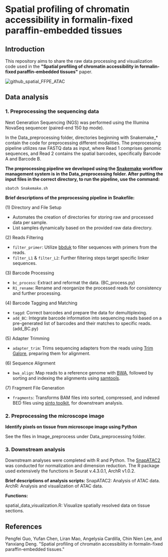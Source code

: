 
# Spatial profiling of chromatin accessibility in formalin-fixed paraffin-embedded tissues

## Introduction
This repository aims to share the raw data processing and visualization code used in the **"Spatial profiling of chromatin accessibility in formalin-fixed paraffin-embedded tissues"** paper.




![github_spatial_FFPE_ATAC](https://github.com/user-attachments/assets/25175ed9-11ca-4c47-b376-86a0cd320208)


## Data analysis
### 1. Preprocessing the sequencing data
 Next Generation Sequencing (NGS) was performed using the Illumina NovaSeq sequencer (paired-end 150 bp mode). 
 
In the Data_preprocessing folder, directories beginning with Snakemake_* contain the code for preprocessing different modalities. The preprocessing pipeline utilizes raw FASTQ data as input, where Read 1 comprises genomic sequences, and Read 2 contains the spatial barcodes, specifically Barcode A and Barcode B.

**The preprocessing pipeline we developed using the [Snakemake](https://snakemake.readthedocs.io/en/stable/) workflow management system is in the Data_preprocessing folder. After putting the input files in the correct directory, to run the pipeline, use the command:**

    sbatch Snakemake.sh


**Brief descriptions of the preprocessing pipeline in Snakefile:**

(1) Directory and File Setup
- Automates the creation of directories for storing raw and processed data per sample.
- List samples dynamically based on the provided raw data directory.

(2) Reads Filtering
- `filter_primer`: Utilize [bbduk](https://jgi.doe.gov/data-and-tools/software-tools/bbtools/) to filter sequences with primers from the reads.
- `filter_L1` & `filter_L2`: Further filtering steps target specific linker sequences.

(3) Barcode Processing
- `bc_process`: Extract and reformat the data. (BC_process.py)
- `R1_rename`: Rename and reorganize the processed reads for consistency and further processing.

(4) Barcode Tagging and Matching
- `taggd`: Correct barcodes and prepare the data for demultiplexing.
- `add_BC`: Integrate barcode information into sequencing reads based on a pre-generated list of barcodes and their matches to specific reads. (add_BC.py)

(5) Adapter Trimming
- `adapter_trim`: Trims sequencing adapters from the reads using [Trim Galore](https://github.com/FelixKrueger/TrimGalore), preparing them for alignment.

(6) Sequence Alignment
- `bwa_align`: Map reads to a reference genome with [BWA](https://github.com/lh3/bwa), followed by sorting and indexing the alignments using [samtools](https://www.htslib.org/).

(7) Fragment File Generation
- `fragments`: Transforms BAM files into sorted, compressed, and indexed BED files using [sinto toolkit](https://timoast.github.io/sinto/), for downstream analysis. 




###  2. Preprocessing the microscope image

**Identify pixels on tissue from microscope image using Python**

See the files in Image_preprocess under Data_preprocessing folder.



### 3. Downstream analysis
Downstream analyses were completed with R and Python. 
The [SnapATAC2](https://github.com/kaizhang/SnapATAC2) was conducted for normalization and dimension reduction.
The R package used extensively the functions in Seurat v.4.3.0.1, ArchR v1.0.2. 

**Brief descriptions of analysis scripts:**
SnapATAC2: Analysis of ATAC data.
ArchR: Analysis and visualization of ATAC data.


**Functions:**

spatial_data_visualization.R: Visualize spatially resolved data on tissue sections.


## References

Pengfei Guo, Yufan Chen, Liran Mao, Angelysia Cardilla, Chin Nien Lee, and Yanxiang Deng. "Spatial profiling of chromatin accessibility in formalin-fixed paraffin-embedded tissues."
